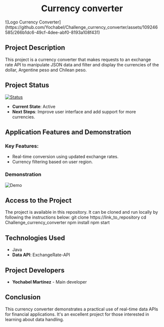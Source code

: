 <h1 align="center"> Currency converter </h1> ![Logo Currency Converter](https://github.com/Yochabel/Challenge_currency_converter/assets/109246585/266b1dc6-49cf-4dee-abf0-8193a108f431)

## Project Description
This project is a currency converter that makes requests to an exchange rate API to manipulate JSON data and filter and display the currencies of the dollar, Argentine peso and Chilean peso.

## Project Status
[![Status](https://img.shields.io/badge/status-active-green.svg)]()
- **Current State**: Active
- **Next Steps**: Improve user interface and add support for more currencies.

## Application Features and Demonstration
### Key Features:
- Real-time conversion using updated exchange rates.
- Currency filtering based on user region.
  
### Demonstration
![Demo](https://github.com/Yochabel/Challenge_currency_converter/assets/109246585/5e796707-a8a1-450e-a50d-445be0850159)

## Access to the Project
The project is available in this repository. It can be cloned and run locally by following the instructions below:
git clone https://link_to_repository
cd Challenge_currency_converter
npm install
npm start

## Technologies Used
- Java
- **Data API**: ExchangeRate-API

## Project Developers
- **Yochabel Martínez** - Main developer

## Conclusion
This currency converter demonstrates a practical use of real-time data APIs for financial applications. It's an excellent project for those interested in learning about data handling.

